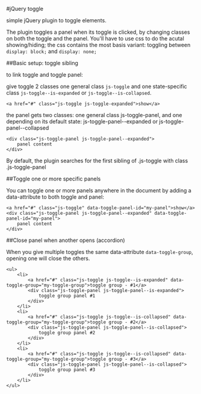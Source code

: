 #jQuery toggle

simple jQuery plugin to toggle elements.

The plugin toggles a panel when its toggle is clicked, by changing classes on both the toggle and the panel.
You'll have to use css to do the acutal showing/hiding; the css contains the most basis variant: toggling between `display: block;` and `display: none;`

##Basic setup: toggle sibling

to link toggle and toggle panel:

give toggle 2 classes one general class `js-toggle` and one state-specific class `js-toggle--is-expanded` or `js-toggle--is-collapsed`.

`<a href="#" class="js-toggle js-toggle-expanded">show</a>`

the panel gets two classes: one general class js-toggle-panel,
and one depending on its default state: js-toggle-panel--expanded or js-toggle-panel--collapsed

	<div class="js-toggle-panel js-toggle-panel--expanded">
		panel content
	</div>

By default, the plugin searches for the first sibling of .js-toggle with class .js-toggle-panel

##Toggle one or more specific panels

You can toggle one or more panels anywhere in the document by adding a data-attribute to both toggle and panel:

	<a href="#" class="js-toggle" data-toggle-panel-id="my-panel">show</a>
	<div class="js-toggle-panel js-toggle-panel--expanded" data-toggle-panel-id="my-panel">
		panel content
	</div>

##Close panel when another opens (accordion)

When you give multiple toggles the same data-attribute `data-toggle-group`, opening one will close the others.

	<ul>
		<li>
			<a href="#" class="js-toggle js-toggle--is-expanded" data-toggle-group="my-toggle-group">toggle group - #1</a>
			<div class="js-toggle-panel js-toggle-panel--is-expanded">
				toggle group panel #1
			</div>
		</li>
		<li>
			<a href="#" class="js-toggle js-toggle--is-collapsed" data-toggle-group="my-toggle-group">toggle group - #2</a>
			<div class="js-toggle-panel js-toggle-panel--is-collapsed">
				toggle group panel #2
			</div>
		</li>
		<li>
			<a href="#" class="js-toggle js-toggle--is-collapsed" data-toggle-group="my-toggle-group">toggle group - #3</a>
			<div class="js-toggle-panel js-toggle-panel--is-collapsed">
				toggle group panel #3
			</div>
		</li>
	</ul>